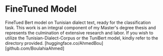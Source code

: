 # FineTuned Model

FineTued Bert model on Tunisian dialect text, ready for the classification task.
This work is an integral component of my Master's degree thesis and represents the culmination of extensive research and labor. If you wish to utilize the Tunisian-Dialect-Corpus or the TuniBert model, kindly refer to the directory provided. [huggingface.co/AhmedBou][github.com/BoulahiaAhmed]
